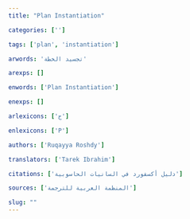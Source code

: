 ```yaml
---
title: "Plan Instantiation"

categories: ['']

tags: ['plan', 'instantiation']

arwords: 'تجسيد الخطة'

arexps: []

enwords: ['Plan Instantiation']

enexps: []

arlexicons: ['ج']

enlexicons: ['P']

authors: ['Ruqayya Roshdy']

translators: ['Tarek Ibrahim']

citations: ['دليل أكسفورد في السانيات الحاسوبية']

sources: ['المنظمة العربية للترجمة']

slug: ""
---
```

